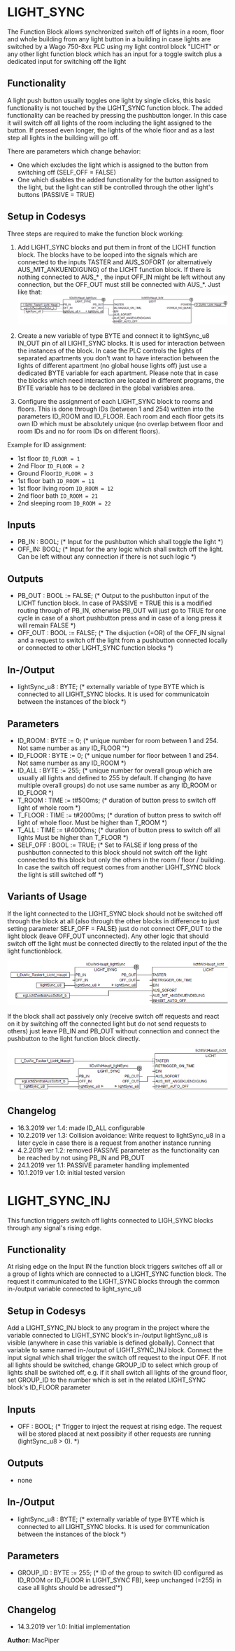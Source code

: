LIGHT_SYNC
==========

The Function Block allows synchronized switch off of lights in a room, floor and whole building from any
light button in a building in case lights are switched by a Wago 750-8xx PLC using my light control block "LICHT" or any other light function block which has an input for a toggle switch plus a dedicated input for switching off the light

Functionality
-------------
A light push button usually toggles one light by single clicks, this basic functionality is not touched by the LIGHT_SYNC function block. 
The added functionality can be reached by pressing the pushbutton longer. In this case it will switch off all lights of the room including the light assigned to the button. If pressed even longer, the lights of the whole floor and as a last step all lights in the building will go off.

There are parameters which change behavior:

  * One which excludes the light which is assigned to the button from switching off (SELF_OFF = FALSE)
  * One which disables the added functionality for the button assigned to the light, but the light can still be
    controlled through the other light's buttons (PASSIVE = TRUE)

Setup in Codesys
----------------
Three steps are required to make the function block working:

 1. Add LIGHT_SYNC blocks and put them in front of the LICHT function block. The blocks have to be looped into the signals which are connected to the inputs TASTER and AUS_SOFORT (or alternatively AUS_MIT_ANKUENDIGUNG) of the LICHT function block. If there is nothing connected to AUS_\* , the input OFF_IN might be left without any connection, but the OFF_OUT must still be connected with AUS_\*. Just like that:![Usage.png](./Usage.png)

 2. Create a new variable of type BYTE and connect it to lightSync_u8 IN_OUT pin of all LIGHT_SYNC blocks. It is used for interaction between the instances of the block. 
In case the PLC controls the lights of separated apartments you don't want to have interaction between the lights of different apartment (no global house lights off) just use a dedicated BYTE variable for each apartment.
Please note that in case the blocks which need interaction are located in different programs, the BYTE variable has to be declared in the global variables area.

 3. Configure the assignment of each LIGHT_SYNC block to rooms and floors. This is done through      IDs (between 1 and 254) written into the parameters ID_ROOM and ID_FLOOR. Each room and     each floor gets its own ID which must be absolutely unique (no overlap between floor and room IDs and no for room IDs on different floors). 

Example for ID assignment: 

* 1st floor `ID_FLOOR = 1`
* 2nd Floor `ID_FLOOR = 2`
* Ground Floor`ID_FLOOR = 3`
* 1st floor bath `ID_ROOM = 11`
* 1st floor living room `ID_ROOM = 12`
* 2nd floor bath `ID_ROOM = 21`
* 2nd sleeping room `ID_ROOM = 22`

Inputs
------
*	PB_IN : BOOL; (* Input for the pushbutton which shall toggle the light *)
*	OFF_IN: BOOL; (* Input for the any logic which shall switch off the light. Can be left without any connection if there is not such logic *)

Outputs
-------
*	PB_OUT : BOOL := FALSE; (* Output to the pushbutton input of the LICHT function block. In case of PASSIVE = TRUE this is a modified routing through of PB_IN, otherwise PB_OUT
	will just go to TRUE for one cycle in case of a short pushbutton press and in case of a long press it will remain FALSE *)
*	OFF_OUT : BOOL := FALSE; (* The disjuction (=OR) of the OFF_IN signal and a request to switch off the light from a pushbutton connected locally or connected to other LIGHT_SYNC
	function blocks *)

In-/Output
----------
* lightSync_u8 : BYTE; (* externally variable of type BYTE which is connected to all LIGHT_SYNC blocks. It is used for communicatoin between the instances of the block *)

Parameters
----------
* ID_ROOM : BYTE := 0; (* unique number for room between 1 and 254. Not same number as any ID_FLOOR '*)
* ID_FLOOR : BYTE := 0; (* unique number for floor between 1 and 254. Not same number as any ID_ROOM *)
* ID_ALL : BYTE := 255; (* unique number for overall group which are usually all lights and defined to 255 by default. If changing (to have multiple overall groups) do not use same number as any ID_ROOM or ID_FLOOR *)
* T_ROOM : TIME := t#500ms; (* duration of button press to switch off light of whole room *)
* T_FLOOR : TIME := t#2000ms; (* duration of button press to switch off light of whole floor. Must be higher than T_ROOM *)
* T_ALL : TIME := t#4000ms;  (* duration of button press to switch off all lights Must be higher than T_FLOOR *)
* SELF_OFF : BOOL := TRUE; (* Set to FALSE if long press of the pushbutton connected  to this block should not switch off the light connected to this block but only the others in the room / floor / building. In case the switch off request comes from another LIGHT_SYNC block the light is still switched off *)

Variants of Usage
-----------------
If the light connected to the LIGHT_SYNC block should not be switched off through the block at all (also through the other blocks in difference to just setting parameter SELF_OFF = FALSE) just do not connect OFF_OUT to the light block (leave OFF_OUT unconnected). Any other logic that should switch off the light must be connected directly to the related input of the the light functionblock.

![Usage2.png](./Usage2.png)


If the block shall act passively only (receive switch off requests and react on it by switching off the connected light but do not send requests to others) just leave PB_IN and PB_OUT without connection and connect the pushbutton to the light function block directly.

![Usage3.png](./Usage3.png) 

Changelog
---------
* 16.3.2019 ver 1.4: made ID_ALL configurable
* 10.2.2019 ver 1.3: Collision avoidance: Write request to lightSync_u8 in a later cycle in case there is a  request from another instance running
* 4.2.2019 ver 1.2: removed PASSIVE parameter as the functionality can be reached by not using PB_IN and PB_OUT
* 24.1.2019 ver 1.1: PASSIVE parameter handling implemented 
* 10.1.2019 ver 1.0: initial tested version


LIGHT_SYNC_INJ
==============
This function triggers switch off lights connected to LIGH_SYNC blocks through any signal's rising edge.

Functionality
-------------
At rising edge on the Input IN the function block triggers switches off all or a group of lights which are connected to a LIGHT_SYNC function block. The request it communicated to the LIGHT_SYNC blocks through the common in-/output variable connected to light_sync_u8

Setup in Codesys
----------------
Add a LIGHT_SYNC_INJ block to any program in the project where the variable connected to LIGHT_SYNC block's in-/output lightSync_u8 is visible (anywhere in case this variable is defined globally). Connect that variable to same named in-/output of LIGHT_SYNC_INJ block. Connect the input signal which shall trigger the switch off request to the input OFF. 
If not all lights should be switched, change GROUP_ID to select which group of lights shall be switched off, e.g. if it shall switch all lights of the ground floor, set GROUP_ID to the number which is set in the related LIGHT_SYNC block's ID_FLOOR parameter

Inputs
------
* OFF : BOOL; (* Trigger to inject the request at rising edge. The request will be stored placed at next possibity if other requests are running (lightSync_u8 > 0). *)

Outputs
-------
 - none

In-/Output
----------
* lightSync_u8 : BYTE; (* externally variable of type BYTE which is connected to all LIGHT_SYNC blocks. It is used for communication between the instances of the block *)

Parameters
----------
* GROUP_ID : BYTE := 255; (* ID of the group to switch (ID configured as ID_ROOM or ID_FLOOR in LIGHT_SYNC FB), keep unchanged (=255) in case all lights should be adressed'*)

Changelog
---------
* 14.3.2019 ver 1.0: Initial implementation



**Author:** MacPiper



